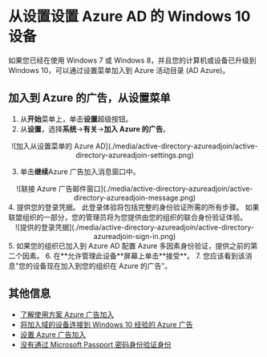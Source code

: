 <properties
    pageTitle="从设置设置 Azure AD 的 Windows 10 设备 |Microsoft Azure"
    description="解释如何可以将用户加入到 Azure AD 通过设置菜单。"
    services="active-directory"
    documentationCenter=""
    authors="femila"
    manager="swadhwa"
    editor=""
    tags="azure-classic-portal"/>

<tags
    ms.service="active-directory"
    ms.workload="identity"
    ms.tgt_pltfrm="na"
    ms.devlang="na"
    ms.topic="article"
    ms.date="09/27/2016"
    ms.author="femila"/>

# <a name="set-up-a-windows-10-device-with-azure-ad-from-settings"></a>从设置设置 Azure AD 的 Windows 10 设备
如果您已经在使用 Windows 7 或 Windows 8，并且您的计算机或设备已升级到 Windows 10，可以通过设置菜单加入到 Azure 活动目录 (AD Azure)。

## <a name="to-join-to-azure-ad-from-the-settings-menu"></a>加入到 Azure 的广告，从设置菜单


1. 从**开始**菜单上，单击**设置**超级按钮。
2. 从**设置**，选择**系统**->**有关**->**加入 Azure 的广告**。
<center>
![加入从设置菜单的 Azure AD](./media/active-directory-azureadjoin/active-directory-azureadjoin-settings.png)</center>

3. 单击**继续**Azure 广告加入消息窗口中。
<center>
![联接 Azure 广告邮件窗口](./media/active-directory-azureadjoin/active-directory-azureadjoin-message.png)</center>
4. 提供您的登录凭据。 此登录体验将包括完整的身份验证所需的所有步骤。 如果联盟组织的一部分，您的管理员将为您提供由您的组织的联合身份验证体验。
<center>
![提供的登录凭据](./media/active-directory-azureadjoin/active-directory-azureadjoin-sign-in.png)</center>
5. 如果您的组织已加入到 Azure AD 配置 Azure 多因素身份验证，提供之前的第二个因素。
6. 在**允许管理此设备**屏幕上单击**接受**。
7. 您应该看到该消息"您的设备现在加入到您的组织在 Azure 的广告"。


## <a name="additional-information"></a>其他信息
* [了解使用方案 Azure 广告加入](active-directory-azureadjoin-deployment-aadjoindirect.md)
* [将加入域的设备连接到 Windows 10 经验的 Azure 广告](active-directory-azureadjoin-devices-group-policy.md)
* [设置 Azure 广告加入](active-directory-azureadjoin-setup.md)
* [没有通过 Microsoft Passport 密码身份验证身份](active-directory-azureadjoin-passport.md)
